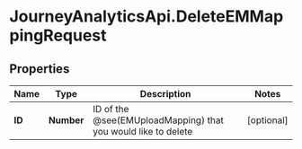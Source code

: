 # JourneyAnalyticsApi.DeleteEMMappingRequest

## Properties

Name | Type | Description | Notes
------------ | ------------- | ------------- | -------------
**ID** | **Number** | ID of the @see(EMUploadMapping) that you would like to delete | [optional] 


